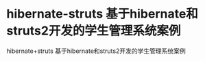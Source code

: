 # hibernate-struts   基于hibernate和struts2开发的学生管理系统案例
hibernate+struts
基于hibernate和struts2开发的学生管理系统案例
